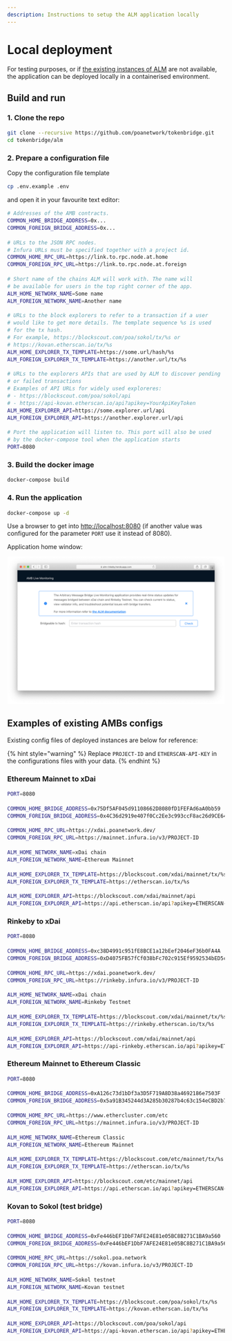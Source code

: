 ```yaml
---
description: Instructions to setup the ALM application locally
---
```


# Local deployment

For testing purposes, or if [the existing instances of ALM](https://docs.tokenbridge.net/about-tokenbridge/components/amb-live-monitoring-application#existing-alm-instances) are not available, the application can be deployed locally in a containerised environment.

## Build and run

### 1. Clone the repo

```bash
git clone --recursive https://github.com/poanetwork/tokenbridge.git
cd tokenbridge/alm
```

### 2. Prepare a configuration file

Copy the configuration file template

```bash
cp .env.example .env
```

and open it in your favourite text editor:

```bash
# Addresses of the AMB contracts.
COMMON_HOME_BRIDGE_ADDRESS=0x...
COMMON_FOREIGN_BRIDGE_ADDRESS=0x...

# URLs to the JSON RPC nodes.
# Infura URLs must be specified together with a project id.
COMMON_HOME_RPC_URL=https://link.to.rpc.node.at.home
COMMON_FOREIGN_RPC_URL=https://link.to.rpc.node.at.foreign

# Short name of the chains ALM will work with. The name will
# be available for users in the top right corner of the app.
ALM_HOME_NETWORK_NAME=Some name 
ALM_FOREIGN_NETWORK_NAME=Another name

# URLs to the block explorers to refer to a transaction if a user
# would like to get more details. The template sequence %s is used
# for the tx hash.
# For example, https://blockscout.com/poa/sokol/tx/%s or
# https://kovan.etherscan.io/tx/%s
ALM_HOME_EXPLORER_TX_TEMPLATE=https://some.url/hash/%s
ALM_FOREIGN_EXPLORER_TX_TEMPLATE=https://another.url/tx/%s

# URLs to the explorers APIs that are used by ALM to discover pending
# or failed transactions
# Examples of API URLs for widely used exploreres:
# - https://blockscout.com/poa/sokol/api
# - https://api-kovan.etherscan.io/api?apikey=YourApiKeyToken
ALM_HOME_EXPLORER_API=https://some.explorer.url/api
ALM_FOREIGN_EXPLORER_API=https://another.explorer.url/api

# Port the application will listen to. This port will also be used
# by the docker-compose tool when the application starts
PORT=8080
```

### 3. Build the docker image

```bash
docker-compose build
```

### 4. Run the application

```bash
docker-compose up -d
```

Use a browser to get into [http://localhost:8080](http://localhost:8080) (if another value was configured for the parameter `PORT` use it instead of 8080).

Application home window:

![](<../../../.gitbook/assets/image (51).png>)

## Examples of existing AMBs configs

Existing config files of deployed instances are below for reference:

{% hint style="warning" %}
Replace `PROJECT-ID` and `ETHERSCAN-API-KEY` in the configurations files with your data.
{% endhint %}

### Ethereum Mainnet to xDai

```bash
PORT=8080

COMMON_HOME_BRIDGE_ADDRESS=0x75Df5AF045d91108662D8080fD1FEFAd6aA0bb59
COMMON_FOREIGN_BRIDGE_ADDRESS=0x4C36d2919e407f0Cc2Ee3c993ccF8ac26d9CE64e

COMMON_HOME_RPC_URL=https://xdai.poanetwork.dev/
COMMON_FOREIGN_RPC_URL=https://mainnet.infura.io/v3/PROJECT-ID

ALM_HOME_NETWORK_NAME=xDai chain
ALM_FOREIGN_NETWORK_NAME=Ethereum Mainnet

ALM_HOME_EXPLORER_TX_TEMPLATE=https://blockscout.com/xdai/mainnet/tx/%s
ALM_FOREIGN_EXPLORER_TX_TEMPLATE=https://etherscan.io/tx/%s

ALM_HOME_EXPLORER_API=https://blockscout.com/xdai/mainnet/api
ALM_FOREIGN_EXPLORER_API=https://api.etherscan.io/api?apikey=ETHERSCAN-API-KEY
```

### Rinkeby to xDai

```bash
PORT=8080

COMMON_HOME_BRIDGE_ADDRESS=0xc38D4991c951fE8BCE1a12bEef2046eF36b0FA4A
COMMON_FOREIGN_BRIDGE_ADDRESS=0xD4075FB57fCf038bFc702c915Ef9592534bED5c1

COMMON_HOME_RPC_URL=https://xdai.poanetwork.dev/
COMMON_FOREIGN_RPC_URL=https://rinkeby.infura.io/v3/PROJECT-ID

ALM_HOME_NETWORK_NAME=xDai chain
ALM_FOREIGN_NETWORK_NAME=Rinkeby Testnet

ALM_HOME_EXPLORER_TX_TEMPLATE=https://blockscout.com/xdai/mainnet/tx/%s
ALM_FOREIGN_EXPLORER_TX_TEMPLATE=https://rinkeby.etherscan.io/tx/%s

ALM_HOME_EXPLORER_API=https://blockscout.com/xdai/mainnet/api
ALM_FOREIGN_EXPLORER_API=https://api-rinkeby.etherscan.io/api?apikey=ETHERSCAN-API-KEY
```

### Ethereum Mainnet to Ethereum Classic

```bash
PORT=8080

COMMON_HOME_BRIDGE_ADDRESS=0xA126c73d1bDf3a3D5F719A8D38a4692186e7503F
COMMON_FOREIGN_BRIDGE_ADDRESS=0x5a91B345244d3A285b30287b4c63c154eCBD2b7e

COMMON_HOME_RPC_URL=https://www.ethercluster.com/etc
COMMON_FOREIGN_RPC_URL=https://mainnet.infura.io/v3/PROJECT-ID

ALM_HOME_NETWORK_NAME=Ethereum Classic
ALM_FOREIGN_NETWORK_NAME=Ethereum Mainnet

ALM_HOME_EXPLORER_TX_TEMPLATE=https://blockscout.com/etc/mainnet/tx/%s
ALM_FOREIGN_EXPLORER_TX_TEMPLATE=https://etherscan.io/tx/%s

ALM_HOME_EXPLORER_API=https://blockscout.com/etc/mainnet/api
ALM_FOREIGN_EXPLORER_API=https://api.etherscan.io/api?apikey=ETHERSCAN-API-KEY
```

### Kovan to Sokol (test bridge)

```bash
PORT=8080

COMMON_HOME_BRIDGE_ADDRESS=0xFe446bEF1DbF7AFE24E81e05BC8B271C1BA9a560
COMMON_FOREIGN_BRIDGE_ADDRESS=0xFe446bEF1DbF7AFE24E81e05BC8B271C1BA9a560

COMMON_HOME_RPC_URL=https://sokol.poa.network
COMMON_FOREIGN_RPC_URL=https://kovan.infura.io/v3/PROJECT-ID

ALM_HOME_NETWORK_NAME=Sokol testnet
ALM_FOREIGN_NETWORK_NAME=Kovan testnet

ALM_HOME_EXPLORER_TX_TEMPLATE=https://blockscout.com/poa/sokol/tx/%s
ALM_FOREIGN_EXPLORER_TX_TEMPLATE=https://kovan.etherscan.io/tx/%s

ALM_HOME_EXPLORER_API=https://blockscout.com/poa/sokol/api
ALM_FOREIGN_EXPLORER_API=https://api-kovan.etherscan.io/api?apikey=ETHERSCAN-API-KEY
```
